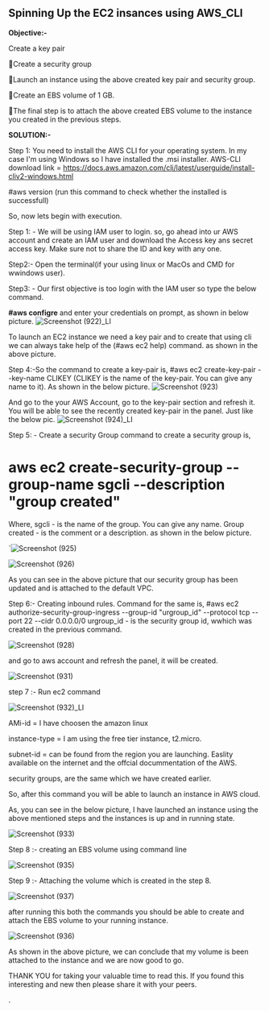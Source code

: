 <h2>Spinning Up the EC2 insances using AWS_CLI</h2>

<b>Objective:-</b> 

Create a key pair <p>
 🔅Create a security group<p>
🔅Launch an instance using the above created key pair and security group.<p>
🔅Create an EBS volume of 1 GB.<p>
🔅The final step is to attach the above created EBS volume to the instance you created in the previous steps.<p>


<b>SOLUTION:-</b>

Step 1:  You need to install the AWS CLI for your operating system.  In my case I'm using Windows so I have installed the .msi installer.
 AWS-CLI download link = https://docs.aws.amazon.com/cli/latest/userguide/install-cliv2-windows.html
 
#aws version (run this command to check whether the installed is successfull)

So, now lets begin with execution.

Step 1: -  We will be using IAM user to login. so, go ahead into ur AWS account and create an IAM user and download the Access key ans secret access key.
Make sure not to share the ID and key with any one.

Step2:- Open the terminal(if your using linux or MacOs and CMD for wwindows user).

Step3: - Our first objective is too login with the IAM user so type the below command.<p>
<b>#aws configre</b>
and enter your credentials on prompt, as shown in below picture.
![Screenshot (922)_LI](https://user-images.githubusercontent.com/46579657/97539153-7ec65900-19e7-11eb-8fc3-34354b6c93f5.jpg)

To launch an EC2 instance we need  a key pair and to create that using cli we can always take help  of the (#aws ec2 help) command. as shown in the above picture.

Step 4:-So the command to create a key-pair is,
#aws ec2 create-key-pair --key-name CLIKEY  (CLIKEY is the name of the  key-pair. You can give any name to it). As shown in the below picture.
![Screenshot (923)](https://user-images.githubusercontent.com/46579657/97539955-e335e800-19e8-11eb-9d32-bede15023f0f.png)

And go to the your AWS Account, go to the key-pair section and refresh it. You will be able to see the recently created key-pair in the panel. Just like the below pic.
![Screenshot (924)_LI](https://user-images.githubusercontent.com/46579657/97540391-943c8280-19e9-11eb-9850-d976be87083e.jpg)

 
 




Step 5: - Create a security Group
command to create a security group is,
# aws ec2 create-security-group --group-name sgcli --description "group created"
Where, sgcli -  is the name of the group. You can give any name.
       Group created -  is the comment or a description.
as shown in the below picture.

`![Screenshot (925)](https://user-images.githubusercontent.com/46579657/97542150-41b09580-19ec-11eb-9db0-897b9165d02b.png)

![Screenshot (926)](https://user-images.githubusercontent.com/46579657/97542328-905e2f80-19ec-11eb-96a9-33df2683acaa.png)

As you can see in the above picture that our security group has been updated and is attached to the default VPC.

Step 6:- Creating inbound rules.
Command for the same is,
#aws ec2 authorize-security-group-ingress --group-id "urgroup_id" --protocol tcp --port 22 --cidr 0.0.0.0/0
urgroup_id - is the security group id, wwhich was created in the previous command.

![Screenshot (928)](https://user-images.githubusercontent.com/46579657/97542905-8557cf00-19ed-11eb-8bd4-8f734638da37.png)

and go to aws account and refresh the panel, it will be created.

![Screenshot (931)](https://user-images.githubusercontent.com/46579657/97543147-d1a30f00-19ed-11eb-96e6-502c07b8045b.png)

step 7 :- Run ec2 command

![Screenshot (932)_LI](https://user-images.githubusercontent.com/46579657/97543568-6c035280-19ee-11eb-845e-845eea7d4e95.jpg)

 AMi-id =  I have choosen the amazon linux<p>
 instance-type = I am using the free tier instance, t2.micro.<p>
 subnet-id = can be found from the region you are launching. Easlity available on the internet and the offcial docummentation of the AWS.<p>
 security groups, are the same which we have created earlier.
 
 So, after this command you will be able to launch an instance in AWS cloud.
 
 As, you can see in the below picture, I have launched an instance using the above mentioned steps and the instances is up and in running state.
 
 ![Screenshot (933)](https://user-images.githubusercontent.com/46579657/97544560-cd77f100-19ef-11eb-8477-585d5bb9ec3a.png)
 
 
Step 8 :- creating an EBS volume using command line

![Screenshot (935)](https://user-images.githubusercontent.com/46579657/97545240-b4bc0b00-19f0-11eb-9459-131536036e18.png)

Step 9 :-  Attaching the volume which is created in the step 8.

![Screenshot (937)](https://user-images.githubusercontent.com/46579657/97545362-e7660380-19f0-11eb-891d-ce3d7cef9203.png)

after running this both the commands you should be able to create and attach the EBS volume to your running instance.

![Screenshot (936)](https://user-images.githubusercontent.com/46579657/97545669-580d2000-19f1-11eb-99cf-f0c3cfd21a16.png)

As shown in the above picture, we can conclude that my volume is been attached to the instance and we are now good to go.

THANK YOU for taking your valuable time to read this. 
If you found this interesting and new then please share it with your peers.







.







  
